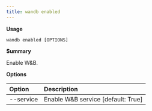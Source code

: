 ```yaml
---
title: wandb enabled
---
```

**Usage**

`wandb enabled [OPTIONS]`

**Summary**

Enable W&B.

**Options**

| **Option** | **Description** |
| :--- | :--- |
| --service | Enable W&B service  [default: True] |

